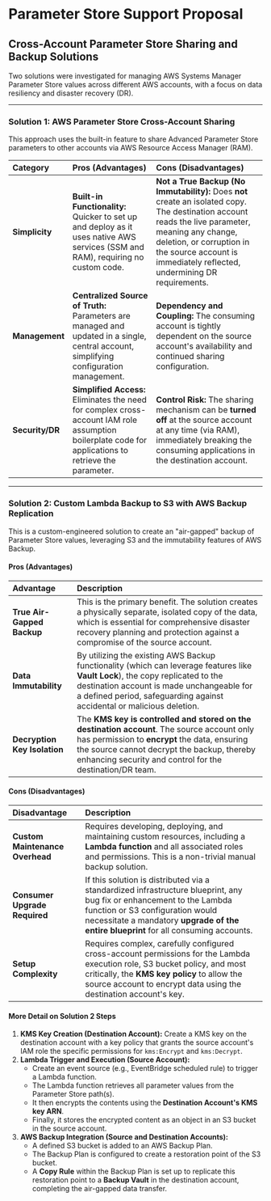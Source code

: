 # Parameter Store Support Proposal


## Cross-Account Parameter Store Sharing and Backup Solutions

Two solutions were investigated for managing AWS Systems Manager Parameter Store values across different AWS accounts, with a focus on data resiliency and disaster recovery (DR).

---

### Solution 1: AWS Parameter Store Cross-Account Sharing

This approach uses the built-in feature to share Advanced Parameter Store parameters to other accounts via AWS Resource Access Manager (RAM).

| Category | Pros (Advantages) | Cons (Disadvantages) |
| :--- | :--- | :--- |
| **Simplicity** | **Built-in Functionality:** Quicker to set up and deploy as it uses native AWS services (SSM and RAM), requiring no custom code. | **Not a True Backup (No Immutability):** Does **not** create an isolated copy. The destination account reads the live parameter, meaning any change, deletion, or corruption in the source account is immediately reflected, undermining DR requirements. |
| **Management** | **Centralized Source of Truth:** Parameters are managed and updated in a single, central account, simplifying configuration management. | **Dependency and Coupling:** The consuming account is tightly dependent on the source account's availability and continued sharing configuration. |
| **Security/DR** | **Simplified Access:** Eliminates the need for complex cross-account IAM role assumption boilerplate code for applications to retrieve the parameter. | **Control Risk:** The sharing mechanism can be **turned off** at the source account at any time (via RAM), immediately breaking the consuming applications in the destination account. |

---

### Solution 2: Custom Lambda Backup to S3 with AWS Backup Replication

This is a custom-engineered solution to create an "air-gapped" backup of Parameter Store values, leveraging S3 and the immutability features of AWS Backup.

#### Pros (Advantages)

| Advantage | Description |
| :--- | :--- |
| **True Air-Gapped Backup** | This is the primary benefit. The solution creates a physically separate, isolated copy of the data, which is essential for comprehensive disaster recovery planning and protection against a compromise of the source account. |
| **Data Immutability** | By utilizing the existing AWS Backup functionality (which can leverage features like **Vault Lock**), the copy replicated to the destination account is made unchangeable for a defined period, safeguarding against accidental or malicious deletion. |
| **Decryption Key Isolation** | The **KMS key is controlled and stored on the destination account**. The source account only has permission to **encrypt** the data, ensuring the source cannot decrypt the backup, thereby enhancing security and control for the destination/DR team. |

#### Cons (Disadvantages)

| Disadvantage | Description |
| :--- | :--- |
| **Custom Maintenance Overhead** | Requires developing, deploying, and maintaining custom resources, including a **Lambda function** and all associated roles and permissions. This is a non-trivial manual backup solution. |
| **Consumer Upgrade Required** | If this solution is distributed via a standardized infrastructure blueprint, any bug fix or enhancement to the Lambda function or S3 configuration would necessitate a mandatory **upgrade of the entire blueprint** for all consuming accounts. |
| **Setup Complexity** | Requires complex, carefully configured cross-account permissions for the Lambda execution role, S3 bucket policy, and most critically, the **KMS key policy** to allow the source account to encrypt data using the destination account's key. |

#### More Detail on Solution 2 Steps

1.  **KMS Key Creation (Destination Account):** Create a KMS key on the destination account with a key policy that grants the source account's IAM role the specific permissions for `kms:Encrypt` and `kms:Decrypt`.
2.  **Lambda Trigger and Execution (Source Account):**
    * Create an event source (e.g., EventBridge scheduled rule) to trigger a Lambda function.
    * The Lambda function retrieves all parameter values from the Parameter Store path(s).
    * It then encrypts the contents using the **Destination Account's KMS key ARN**.
    * Finally, it stores the encrypted content as an object in an S3 bucket in the source account.
3.  **AWS Backup Integration (Source and Destination Accounts):**
    * A defined S3 bucket is added to an AWS Backup Plan.
    * The Backup Plan is configured to create a restoration point of the S3 bucket.
    * A **Copy Rule** within the Backup Plan is set up to replicate this restoration point to a **Backup Vault** in the destination account, completing the air-gapped data transfer.
